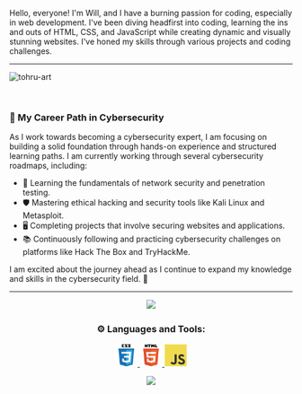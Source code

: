 <p align="left">Hello, everyone! I'm Will, and I have a burning passion for coding, especially in web development. I've been diving headfirst into coding, learning the ins and outs of HTML, CSS, and JavaScript while creating dynamic and visually stunning websites. I've honed my skills through various projects and coding challenges.</p>

<hr>

<p align="left"> <img src="https://komarev.com/ghpvc/?username=tohru-art&label=Profile%20views&color=0e75b6&style=flat" alt="tohru-art" /> </p>

<p align="left"> <a href="https://twitter.com/" target="blank"><img src="https://img.shields.io/twitter/follow/?logo=twitter&style=for-the-badge" alt="" /></a> </p>

<h3 align="left">🚀 My Career Path in Cybersecurity</h3>
<p align="left">
  As I work towards becoming a cybersecurity expert, I am focusing on building a solid foundation through hands-on experience and structured learning paths. I am currently working through several cybersecurity roadmaps, including:
</p>
<ul align="left">
  <li>🔐 Learning the fundamentals of network security and penetration testing.</li>
  <li>🛡️ Mastering ethical hacking and security tools like Kali Linux and Metasploit.</li>
  <li>🖥️ Completing projects that involve securing websites and applications.</li>
  <li>📚 Continuously following and practicing cybersecurity challenges on platforms like Hack The Box and TryHackMe.</li>
</ul>

<p align="left">I am excited about the journey ahead as I continue to expand my knowledge and skills in the cybersecurity field. 🚀</p>

<hr>


<p align="center"> <img src="https://i.pinimg.com/originals/9c/18/fd/9c18fdf528054ff9ff7ddfae62ee107a.gif" width="650" height="auto"/> </p>

<h3 align="center"> ⚙ Languages and Tools:</h3>
<p align="center"> 
  <a href="https://www.w3schools.com/css/" target="_blank" rel="noreferrer"> <img src="https://raw.githubusercontent.com/devicons/devicon/master/icons/css3/css3-original-wordmark.svg" alt="css3" width="40" height="40"/> </a> 
  <a href="https://www.w3.org/html/" target="_blank" rel="noreferrer"> <img src="https://raw.githubusercontent.com/devicons/devicon/master/icons/html5/html5-original-wordmark.svg" alt="html5" width="40" height="40"/> </a> 
  <a href="https://developer.mozilla.org/en-US/docs/Web/JavaScript" target="_blank" rel="noreferrer"> <img src="https://raw.githubusercontent.com/devicons/devicon/master/icons/javascript/javascript-original.svg" alt="javascript" width="40" height="40"/> </a> 
</p>

<p align="center">
  <img src="https://github-readme-stats.vercel.app/api?username=tohru-art&show_icons=true&theme=radical" />
</p>
